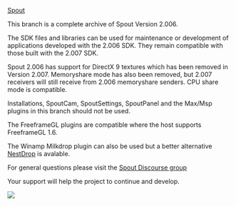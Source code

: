 [Spout](http://spout.zeal.co/)

This branch is a complete archive of Spout Version 2.006.

The SDK files and libraries can be used for maintenance or development of applications developed with the 2.006 SDK. They remain compatible with those built with the 2.007 SDK.

Spout 2.006 has support for DirectX 9 textures which has been removed in Version 2.007. Memoryshare mode has also been removed, but 2.007 receivers will still receive from 2.006 memoryshare senders. CPU share mode is compatible.

Installations, SpoutCam, SpoutSettings, SpoutPanel and the Max/Msp plugins in this branch should not be used.

The FreeframeGL plugins are compatible where the host supports FreeframeGL 1.6.

The Winamp Milkdrop plugin can also be used but a better alternative [NestDrop](http://nestimmersion.ca/nestdrop.html) is avalable.

For general questions please visit the [Spout Discourse group](https://spout.discourse.group)

Your support will help the project to continue and develop.

[![](https://www.paypalobjects.com/en_AU/i/btn/btn_donate_SM.gif)](https://www.paypal.com/cgi-bin/webscr?cmd=_s-xclick&hosted_button_id=P4P4QJZBT87PJ)  








